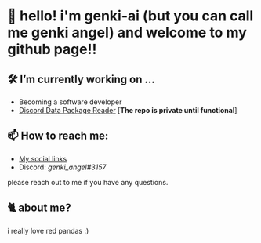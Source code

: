 # 🥳 hello! i'm genki-ai (but you can call me genki angel) and welcome to my github page!!

## 🛠️ I’m currently working on ...
- Becoming a software developer
- [Discord Data Package Reader](https://github.com/genki-ai/Discord-Data-Package-Reader) [**The repo is private until functional**]

## 📫 How to reach me:
- [My social links](https://genki.cafe/socials/)
- Discord: *genki_angel#3157*

please reach out to me if you have any questions.

## 🐈 about me?
i really love red pandas :)
